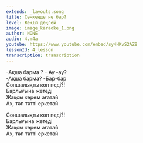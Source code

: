 ```yaml
---
extends: _layouts.song
title: Сөмкеңде не бар?
level: Жеңіл деңгей
image: image_karaoke_1.png
author: NONE
audio: 4.m4a
youtube: https://www.youtube.com/embed/sy4HKvS2AZ8
lessonId: 4_lesson
transcription: transcription 
---
```

\-Ақша барма ? \- Ау \-ау?  
\-Ақша барма? \-Бар-бар  
Соншалықты көп педі?\!  
Барлығына жетеді  
Жақсы көрем ағатай  
Ах, тәп тәтті еркетай

Соншалықты көп педі?\!  
Барлығына жетеді  
Жақсы көрем ағатай  
Ах, тәп тәтті еркетай
